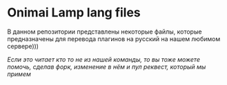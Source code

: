 # Onimai Lamp lang files
В данном репозитории представлены некоторые файлы, которые предназначены для перевода плагинов на русский на нашем любимом сервере)))

*Если это читает кто то не из нашей команды, то вы тоже можете помочь, сделав форк, изменение в нём и пул реквест, который мы примем*